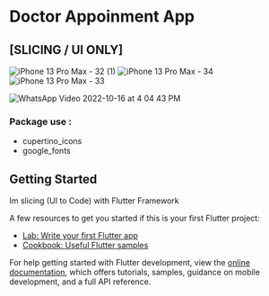 # Doctor Appoinment App
## [SLICING / UI ONLY]
![iPhone 13 Pro Max - 32 (1)](https://user-images.githubusercontent.com/113785858/196024839-2f8068f3-fb37-4a51-be9b-7d20854d7752.jpg)
![iPhone 13 Pro Max - 34](https://user-images.githubusercontent.com/113785858/196025222-664e94a7-aa6c-42c2-addd-1c0fd0c14ee2.jpg)
![iPhone 13 Pro Max - 33](https://user-images.githubusercontent.com/113785858/196025223-7b7b7d5a-42b4-4ac5-9239-4e50bce1b8fc.jpg)

![WhatsApp Video 2022-10-16 at 4 04 43 PM](https://user-images.githubusercontent.com/113785858/196027785-c90ba7d2-5f53-4a02-8e20-286378f415d6.gif)

### Package use :
- cupertino_icons
- google_fonts

## Getting Started

Im slicing (UI to Code) with Flutter Framework

A few resources to get you started if this is your first Flutter project:

- [Lab: Write your first Flutter app](https://docs.flutter.dev/get-started/codelab)
- [Cookbook: Useful Flutter samples](https://docs.flutter.dev/cookbook)

For help getting started with Flutter development, view the
[online documentation](https://docs.flutter.dev/), which offers tutorials,
samples, guidance on mobile development, and a full API reference.
